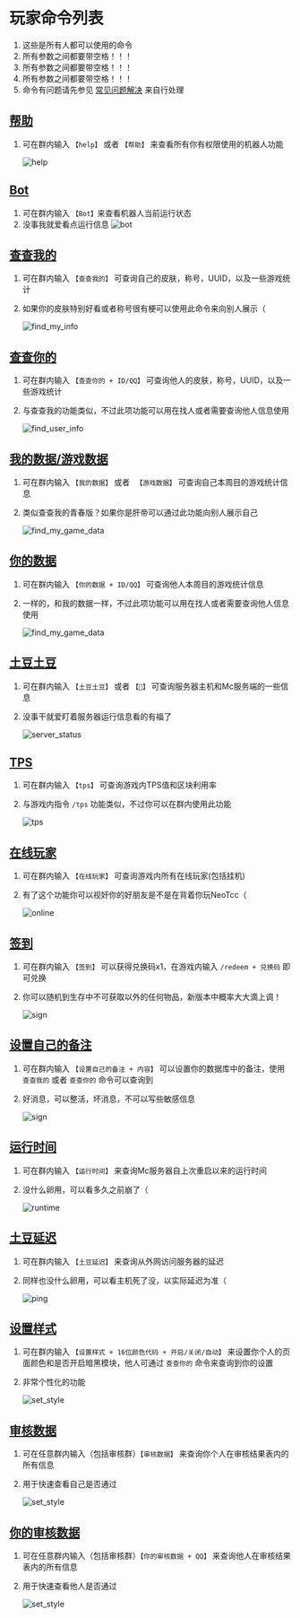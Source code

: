 # 玩家命令列表

1. 这些是所有人都可以使用的命令
2. 所有参数之间都要带空格！！！
3. 所有参数之间都要带空格！！！
4. 所有参数之间都要带空格！！！
5. 命令有问题请先参见 [常见问题解决](../faq.md) 来自行处理

## [帮助]()
1. 可在群内输入 `【help】` 或者 `【帮助】` 来查看所有你有权限使用的机器人功能

    ![help](/public/assets/command/help.png)

## [Bot]()
1. 可在群内输入 `【Bot】`来查看机器人当前运行状态
2. 没事我就爱看点运行信息
   ![bot](/public/assets/command/bot.png)

## [查查我的]()
1. 可在群内输入 `【查查我的】` 可查询自己的皮肤，称号，UUID，以及一些游戏统计
2. 如果你的皮肤特别好看或者称号很有梗可以使用此命令来向别人展示（

   ![find_my_info](/public/assets/command/find_my_info.png)

## [查查你的]()
1. 可在群内输入 `【查查你的 + ID/QQ】` 可查询他人的皮肤，称号，UUID，以及一些游戏统计
2. 与查查我的功能类似，不过此项功能可以用在找人或者需要查询他人信息使用
   
   ![find_user_info](/public/assets/command/find_user_info.png)

## [我的数据/游戏数据]()
1. 可在群内输入 `【我的数据】` 或者 ` 【游戏数据】` 可查询自己本周目的游戏统计信息
2. 类似查查我的青春版？如果你是肝帝可以通过此功能向别人展示自己

   ![find_my_game_data](/public/assets/command/find_my_game_data.png)

## [你的数据]()
1. 可在群内输入 `【你的数据 + ID/QQ】` 可查询他人本周目的游戏统计信息
2. 一样的，和我的数据一样，不过此项功能可以用在找人或者需要查询他人信息使用

   ![find_my_game_data](/public/assets/command/find_my_game_data.png)

## [土豆土豆]()
1. 可在群内输入 `【土豆土豆】` 或者 `【🥔】` 可查询服务器主机和Mc服务端的一些信息
2. 没事干就爱盯着服务器运行信息看的有福了

   ![server_status](/public/assets/command/server_status.png)

## [TPS]()
1. 可在群内输入 `【tps】` 可查询游戏内TPS值和区块利用率
2. 与游戏内指令 `/tps` 功能类似，不过你可以在群内使用此功能

   ![tps](/public/assets/command/tps.png)

## [在线玩家]()
1. 可在群内输入 `【在线玩家】` 可查询游戏内所有在线玩家(包括挂机)
2. 有了这个功能你可以视奸你的好朋友是不是在背着你玩NeoTcc（

   ![online](/public/assets/command/online.png)

## [签到]()
1. 可在群内输入 `【签到】` 可以获得兑换码x1，在游戏内输入 `/redeem + 兑换码` 即可兑换
2. 你可以随机到生存中不可获取以外的任何物品，新版本中概率大大滴上调！

   ![sign](/public/assets/command/sign.png)

## [设置自己的备注]()
1. 可在群内输入 `【设置自己的备注 + 内容】` 可以设置你的数据库中的备注，使用 `查查我的` 或者 `查查你的` 命令可以查询到
2. 好消息，可以整活，坏消息，不可以写些敏感信息

   ![sign](/public/assets/command/sign.png)

## [运行时间]()
1. 可在群内输入 `【运行时间】` 来查询Mc服务器自上次重启以来的运行时间
2. 没什么卵用，可以看多久之前崩了（

   ![runtime](/public/assets/command/runtime.png)

## [土豆延迟]()
1. 可在群内输入 `【土豆延迟】` 来查询从外网访问服务器的延迟
2. 同样也没什么卵用，可以看主机死了没，以实际延迟为准（

   ![ping](/public/assets/command/ping.png)

## [设置样式]()
1. 可在群内输入 `【设置样式 + 16位颜色代码 + 开启/关闭/自动】` 来设置你个人的页面颜色和是否开启暗黑模块，他人可通过 `查查你的` 命令来查询到你的设置
2. 非常个性化的功能

   ![set_style](/public/assets/command/set_style.png)

## [审核数据]()
1. 可在任意群内输入（包括审核群）`【审核数据】` 来查询你个人在审核结果表内的所有信息
2. 用于快速查看自己是否通过

   ![set_style](/public/assets/command/my_audit_query.png)

## [你的审核数据]()
1. 可在任意群内输入（包括审核群）`【你的审核数据 + QQ】` 来查询他人在审核结果表内的所有信息
2. 用于快速查看他人是否通过

   ![set_style](/public/assets/command/user_audit_query.png)
